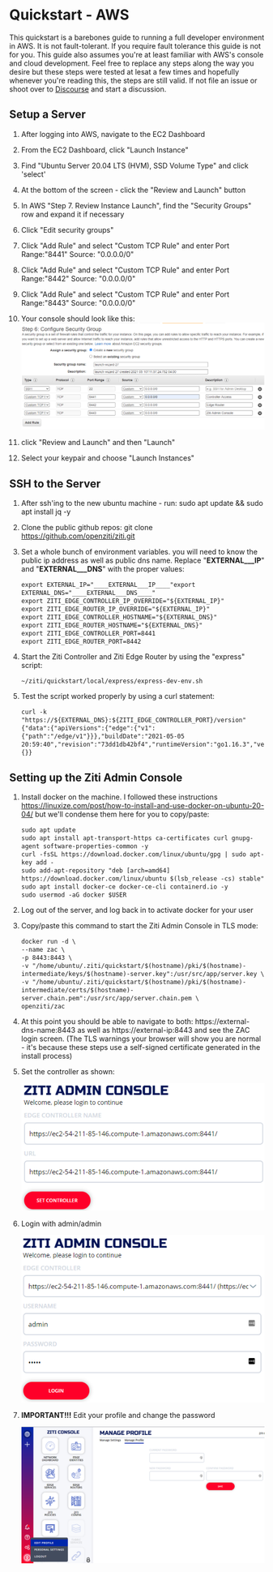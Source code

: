 # Quickstart - AWS

This quickstart is a barebones guide to running a full developer environment in AWS. It is not fault-tolerant. If you require fault tolerance this guide is not for you. This guide also assumes you're at least familiar with AWS's console and cloud development. Feel free to replace any steps along the way you desire but these steps were tested at lesat a few times and hopefully whenever you're reading this, the steps are still valid. If not file an issue or shoot over to [Discourse](https://openziti.discourse.group/) and start a discussion.

## Setup a Server

1. After logging into AWS, navigate to the EC2 Dashboard
1. From the EC2 Dashboard, click "Launch Instance"
1. Find "Ubuntu Server 20.04 LTS (HVM), SSD Volume Type" and click 'select'
1. At the bottom of the screen - click the "Review and Launch" button
1. In AWS "Step 7. Review Instance Launch", find the "Security Groups" row and expand it if necessary
1. Click "Edit security groups"
1. Click "Add Rule" and select "Custom TCP Rule" and enter Port Range:"8441" Source: "0.0.0.0/0"
1. Click "Add Rule" and select "Custom TCP Rule" and enter Port Range:"8442" Source: "0.0.0.0/0"
1. Click "Add Rule" and select "Custom TCP Rule" and enter Port Range:"8443" Source: "0.0.0.0/0"
1. Your console should look like this:
   ![img.png](img.png)

1. click "Review and Launch" and then "Launch"
1. Select your keypair and choose "Launch Instances"

## SSH to the Server

1. After ssh'ing to the new ubuntu machine - run: sudo apt update && sudo apt install jq -y
1. Clone the public github repos: git clone https://github.com/openziti/ziti.git
1. Set a whole bunch of environment variables. you will need to know the public ip address as well as public dns name. Replace "____EXTERNAL___IP____" and "____EXTERNAL___DNS____" with the proper values:

       export EXTERNAL_IP="____EXTERNAL___IP____"export EXTERNAL_DNS="____EXTERNAL___DNS____"
       export ZITI_EDGE_CONTROLLER_IP_OVERRIDE="${EXTERNAL_IP}"
       export ZITI_EDGE_ROUTER_IP_OVERRIDE="${EXTERNAL_IP}"
       export ZITI_EDGE_CONTROLLER_HOSTNAME="${EXTERNAL_DNS}"
       export ZITI_EDGE_ROUTER_HOSTNAME="${EXTERNAL_DNS}"
       export ZITI_EDGE_CONTROLLER_PORT=8441
       export ZITI_EDGE_ROUTER_PORT=8442
1. Start the Ziti Controller and Ziti Edge Router by using the "express" script:

       ~/ziti/quickstart/local/express/express-dev-env.sh
1. Test the script worked properly by using a curl statement:

       curl -k "https://${EXTERNAL_DNS}:${ZITI_EDGE_CONTROLLER_PORT}/version"
       {"data":{"apiVersions":{"edge":{"v1":{"path":"/edge/v1"}}},"buildDate":"2021-05-05 20:59:40","revision":"73dd1db42bf4","runtimeVersion":"go1.16.3","version":"v0.19.13"},"meta":{}}

## Setting up the Ziti Admin Console

1. Install docker on the machine. I followed these instructions https://linuxize.com/post/how-to-install-and-use-docker-on-ubuntu-20-04/ but we'll condense them here for you to copy/paste:

       sudo apt update
       sudo apt install apt-transport-https ca-certificates curl gnupg-agent software-properties-common -y
       curl -fsSL https://download.docker.com/linux/ubuntu/gpg | sudo apt-key add -
       sudo add-apt-repository "deb [arch=amd64] https://download.docker.com/linux/ubuntu $(lsb_release -cs) stable"
       sudo apt install docker-ce docker-ce-cli containerd.io -y
       sudo usermod -aG docker $USER
1. Log out of the server, and log back in to activate docker for your user
1. Copy/paste this command to start the Ziti Admin Console in TLS mode:

       docker run -d \
       --name zac \
       -p 8443:8443 \
       -v "/home/ubuntu/.ziti/quickstart/$(hostname)/pki/$(hostname)-intermediate/keys/$(hostname)-server.key":/usr/src/app/server.key \
       -v "/home/ubuntu/.ziti/quickstart/$(hostname)/pki/$(hostname)-intermediate/certs/$(hostname)-server.chain.pem":/usr/src/app/server.chain.pem \
       openziti/zac
1. At this point you should be able to navigate to both: https://external-dns-name:8443 as well as https://external-ip:8443 and see the ZAC login screen. (The TLS warnings your browser will show you are normal - it's because these steps use a self-signed certificate generated in the install process)
1. Set the controller as shown:

   ![img_1.png](img_1.png)
1. Login with admin/admin

   ![img_2.png](img_2.png)

1. **IMPORTANT!!!** Edit your profile and change the password

   ![img_3.png](img_3.png)